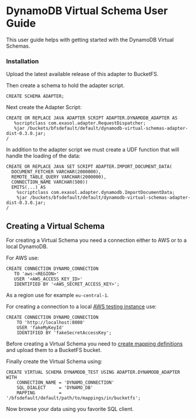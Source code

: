 # DynamoDB Virtual Schema User Guide

This user guide helps with getting started with the DynamoDB Virtual Schemas.

### Installation
 
Upload the latest available release of this adapter to BucketFS.

Then create a schema to hold the adapter script.

```
CREATE SCHEMA ADAPTER;
```

Next create the Adapter Script:
 ```
CREATE OR REPLACE JAVA ADAPTER SCRIPT ADAPTER.DYNAMODB_ADAPTER AS
    %scriptclass com.exasol.adapter.RequestDispatcher;
    %jar /buckets/bfsdefault/default/dynamodb-virtual-schemas-adapter-dist-0.3.0.jar;
/
```

In addition to the adapter script we must create a UDF function that will handle the loading of the data:
```
CREATE OR REPLACE JAVA SET SCRIPT ADAPTER.IMPORT_DOCUMENT_DATA(
  DOCUMENT_FETCHER VARCHAR(2000000),
  REMOTE_TABLE_QUERY VARCHAR(2000000),
  CONNECTION_NAME VARCHAR(500))
  EMITS(...) AS
    %scriptclass com.exasol.adapter.dynamodb.ImportDocumentData;
    %jar /buckets/bfsdefault/default/dynamodb-virtual-schemas-adapter-dist-0.3.0.jar;
/
```

## Creating a Virtual Schema
 
For creating a Virtual Schema you need a connection either to AWS or to a local DynamoDB.

For AWS use:

 ```
CREATE CONNECTION DYNAMO_CONNECTION
    TO 'aws:<REGION>'
    USER '<AWS_ACCESS_KEY_ID>'
    IDENTIFIED BY '<AWS_SECRET_ACCESS_KEY>';
```

As a region use for example `eu-central-1`.

For creating a connection to a local [AWS testing instance](https://docs.aws.amazon.com/de_de/amazondynamodb/latest/developerguide/DynamoDBLocal.html) use:

```
CREATE CONNECTION DYNAMO_CONNECTION
    TO 'http://localhost:8000'
    USER 'fakeMyKeyId'
    IDENTIFIED BY 'fakeSecretAccessKey';

```

Before creating a Virtual Schema you need to [create mapping definitions](doc/gettingStartedWithSchemaMappingLanguage.md) and upload them to a BucketFS bucket.

Finally create the Virtual Schema using:

```
CREATE VIRTUAL SCHEMA DYNAMODB_TEST USING ADAPTER.DYNAMODB_ADAPTER WITH
    CONNECTION_NAME = 'DYNAMO_CONNECTION'
    SQL_DIALECT     = 'DYNAMO_DB'
    MAPPING         = '/bfsdefault/default/path/to/mappings/in/bucketfs';
```
 
Now browse your data using you favorite SQL client.
